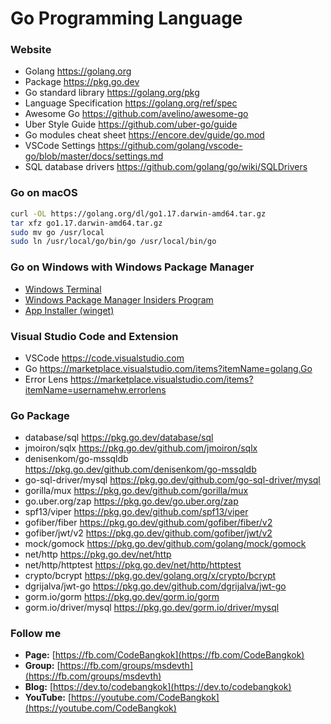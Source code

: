 # Go Programming Language

### Website
* Golang https://golang.org
* Package https://pkg.go.dev
* Go standard library https://golang.org/pkg
* Language Specification https://golang.org/ref/spec
* Awesome Go https://github.com/avelino/awesome-go
* Uber Style Guide https://github.com/uber-go/guide
* Go modules cheat sheet https://encore.dev/guide/go.mod
* VSCode Settings https://github.com/golang/vscode-go/blob/master/docs/settings.md
* SQL database drivers https://github.com/golang/go/wiki/SQLDrivers

### Go on macOS
```sh
curl -OL https://golang.org/dl/go1.17.darwin-amd64.tar.gz
tar xfz go1.17.darwin-amd64.tar.gz
sudo mv go /usr/local
sudo ln /usr/local/go/bin/go /usr/local/bin/go
```

### Go on Windows with Windows Package Manager
* [Windows Terminal](https://www.microsoft.com/store/productId/9N0DX20HK701)
* [Windows Package Manager Insiders Program](https://forms.microsoft.com/Pages/ResponsePage.aspx?id=v4j5cvGGr0GRqy180BHbR-NSOqDz219PqoOqk5qxQEZUMVVCT1IwVEpLSklZS0dDRFZEUjZUOU9ZWi4u)
* [App Installer (winget)](https://www.microsoft.com/store/productId/9NBLGGH4NNS1)

### Visual Studio Code and Extension 
* VSCode https://code.visualstudio.com
* Go https://marketplace.visualstudio.com/items?itemName=golang.Go
* Error Lens https://marketplace.visualstudio.com/items?itemName=usernamehw.errorlens

### Go Package
* database/sql https://pkg.go.dev/database/sql
* jmoiron/sqlx https://pkg.go.dev/github.com/jmoiron/sqlx
* denisenkom/go-mssqldb https://pkg.go.dev/github.com/denisenkom/go-mssqldb
* go-sql-driver/mysql https://pkg.go.dev/github.com/go-sql-driver/mysql
* gorilla/mux https://pkg.go.dev/github.com/gorilla/mux
* go<span></span>.uber.org/zap https://pkg.go.dev/go.uber.org/zap
* spf13/viper https://pkg.go.dev/github.com/spf13/viper
* gofiber/fiber https://pkg.go.dev/github.com/gofiber/fiber/v2
* gofiber/jwt/v2 https://pkg.go.dev/github.com/gofiber/jwt/v2
* mock/gomock https://pkg.go.dev/github.com/golang/mock/gomock
* net/http https://pkg.go.dev/net/http
* net/http/httptest https://pkg.go.dev/net/http/httptest
* crypto/bcrypt https://pkg.go.dev/golang.org/x/crypto/bcrypt
* dgrijalva/jwt-go https://pkg.go.dev/github.com/dgrijalva/jwt-go
* gorm<span></span>.io/gorm https://pkg.go.dev/gorm.io/gorm
* gorm<span></span>.io/driver/mysql https://pkg.go.dev/gorm.io/driver/mysql

### Follow me
* **Page:** [https://fb.com/CodeBangkok​](https://fb.com/CodeBangkok​)
* **Group:** [https://fb.com/groups/msdevth​](https://fb.com/groups/msdevth​)
* **Blog:** [https://dev.to/codebangkok](https://dev.to/codebangkok)
* **YouTube:** [https://youtube.com/CodeBangkok](https://youtube.com/CodeBangkok)